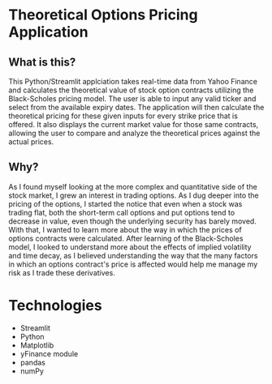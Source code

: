 # Theoretical Options Pricing Application

## What is this?
This Python/Streamlit applciation takes real-time data from Yahoo Finance and calculates the theoretical value of stock option contracts utilizing the Black-Scholes pricing model. The user is able to input any valid ticker and select from the available expiry dates. The application will then calculate the theoretical pricing for these given inputs for every strike price that is offered. It also displays the current market value for those same contracts, allowing the user to compare and analyze the theoretical prices against the actual prices.

## Why?
As I found myself looking at the more complex and quantitative side of the stock market, I grew an interest in trading options. As I dug deeper into the pricing of the options, I started the notice that even when a stock was trading flat, both the short-term call options and put options tend to decrease in value, even though the underlying security has barely moved. With that, I wanted to learn more about the way in which the prices of options contracts were calculated. After learning of the Black-Scholes model, I looked to understand more about the effects of implied volatility and time decay, as I believed understanding the way that the many factors in which an options contract's price is affected would help me manage my risk as I trade these derivatives. 

# Technologies
* Streamlit
* Python
* Matplotlib
* yFinance module
* pandas
* numPy